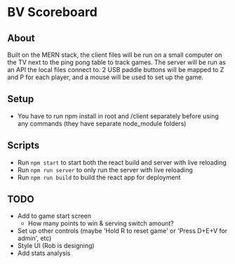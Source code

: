 # BV Scoreboard
## About
Built on the MERN stack, the client files will be run on a small computer on the TV next to the ping pong table to track games. The server will be run as an API the local files connect to. 2 USB paddle buttons will be mapped to Z and P for each player, and a mouse will be used to set up the game.

## Setup
- You have to run npm install in root and /client separately before using any commands (they have separate node_module folders)

## Scripts
- Run `npm start` to start both the react build and server with live reloading
- Run `npm run server` to only run the server with live reloading
- Run `npm run build` to build the react app for deployment

## TODO
- Add to game start screen
	- How many points to win & serving switch amount?
- Set up other controls (maybe 'Hold R to reset game' or 'Press D+E+V for admin', etc)
- Style UI (Rob is designing)
- Add stats analysis